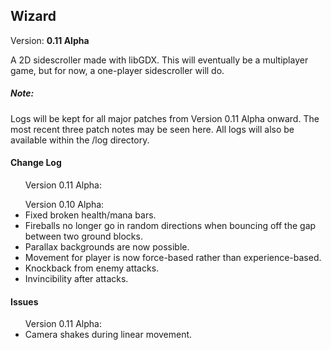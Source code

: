 <h2>Wizard</h2>
Version: <b>0.11 Alpha</b>

A 2D sidescroller made with libGDX. This will eventually be a multiplayer game, but for now, a one-player sidescroller will do.

<h5>Note:</h5>
Logs will be kept for all major patches from Version 0.11 Alpha onward. The most recent three patch notes may be seen here. All logs will also be available within the /log directory.

<h4>Change Log</h4>
<ul>
	<lh>Version 0.11 Alpha:</lh>
	
</ul>
<ul>
	<lh>Version 0.10 Alpha:</lh>
	<li>Fixed broken health/mana bars.</li>
	<li>Fireballs no longer go in random directions when bouncing off the gap between two ground blocks.</li>
	<li>Parallax backgrounds are now possible.</li>
	<li>Movement for player is now force-based rather than experience-based.</li>
	<li>Knockback from enemy attacks.</li>
	<li>Invincibility after attacks.</li>
</ul>

<h4>Issues</h4>
<ul>
	<lh>Version 0.11 Alpha:</lh>
	<li>Camera shakes during linear movement.</li>
</ul>
